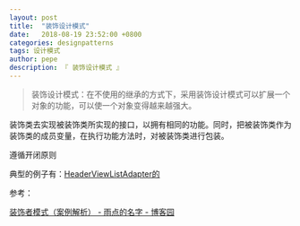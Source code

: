 ```yaml
---
layout: post
title:  "装饰设计模式"
date:   2018-08-19 23:52:00 +0800
categories: designpatterns
tags: 设计模式
author: pepe
description: 『 装饰设计模式 』
---
```


> 装饰设计模式：在不使用的继承的方式下，采用装饰设计模式可以扩展一个对象的功能，可以使一个对象变得越来越强大。

装饰类去实现被装饰类所实现的接口，以拥有相同的功能。同时，把被装饰类作为装饰类的成员变量，在执行功能方法时，对被装饰类进行包装。

遵循开闭原则


典型的例子有：[HeaderViewListAdapter的](https://blog.csdn.net/love_xsq/article/details/43760175)


参考：

[装饰者模式（案例解析） - 雨点的名字 - 博客园](https://www.cnblogs.com/qdhxhz/p/9251083.html)











